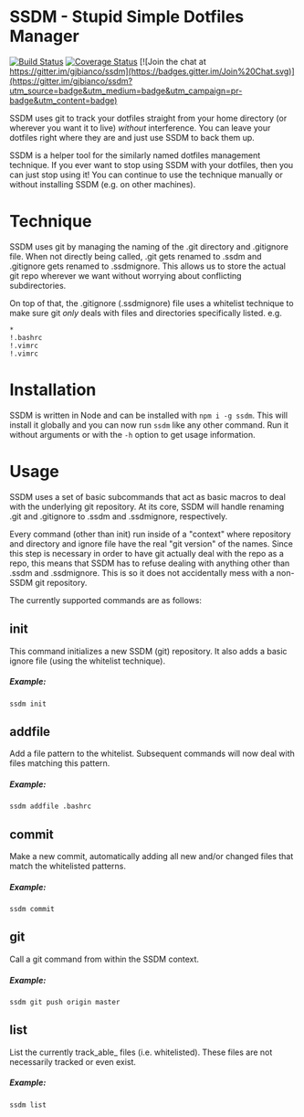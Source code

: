 # SSDM - Stupid Simple Dotfiles Manager #

[![Build Status](https://travis-ci.org/gjbianco/ssdm.svg?branch=master)](https://travis-ci.org/gjbianco/ssdm) [![Coverage Status](https://coveralls.io/repos/gjbianco/ssdm/badge.svg?branch=master&service=github)](https://coveralls.io/github/gjbianco/ssdm?branch=master) [![Join the chat at https://gitter.im/gjbianco/ssdm](https://badges.gitter.im/Join%20Chat.svg)](https://gitter.im/gjbianco/ssdm?utm_source=badge&utm_medium=badge&utm_campaign=pr-badge&utm_content=badge)

SSDM uses git to track your dotfiles straight from your home directory (or wherever you want it to live) _without_ interference. You can leave your dotfiles right where they are and just use SSDM to back them up.

SSDM is a helper tool for the similarly named dotfiles management technique. If you ever want to stop using SSDM with your dotfiles, then you can just stop using it! You can continue to use the technique manually or without installing SSDM (e.g. on other machines).

# Technique #

SSDM uses git by managing the naming of the .git directory and .gitignore file. When not directly being called, .git gets renamed to .ssdm and .gitignore gets renamed to .ssdmignore. This allows us to store the actual git repo wherever we want without worrying about conflicting subdirectories.

On top of that, the .gitignore (.ssdmignore) file uses a whitelist technique to make sure git _only_ deals with files and directories specifically listed. e.g.

```
*
!.bashrc
!.vimrc
!.vimrc
```

# Installation #

SSDM is written in Node and can be installed with `npm i -g ssdm`. This will install it globally and you can now run `ssdm` like any other command. Run it without arguments or with the `-h` option to get usage information.

# Usage #

SSDM uses a set of basic subcommands that act as basic macros to deal with the underlying git repository. At its core, SSDM will handle renaming .git and .gitignore to .ssdm and .ssdmignore, respectively.

Every command (other than init) run inside of a "context" where repository and directory and ignore file have the real "git version" of the names. Since this step is necessary in order to have git actually deal with the repo as a repo, this means that SSDM has to refuse dealing with anything other than .ssdm and .ssdmignore. This is so it does not accidentally mess with a non-SSDM git repository.

The currently supported commands are as follows:

## init ##

This command initializes a new SSDM (git) repository. It also adds a basic ignore file (using the whitelist technique).

##### Example: #####
```
ssdm init
```

## addfile <pattern> ##

Add a file pattern to the whitelist. Subsequent commands will now deal with files matching this pattern.

##### Example: #####
```
ssdm addfile .bashrc
```

## commit ##

Make a new commit, automatically adding all new and/or changed files that match the whitelisted patterns.

##### Example: #####
```
ssdm commit
```

## git <command> ##

Call a git command from within the SSDM context.

##### Example: #####
```
ssdm git push origin master
```

## list ##

List the currently track_able_ files (i.e. whitelisted). These files are not necessarily tracked or even exist.

##### Example: #####

```
ssdm list
```
